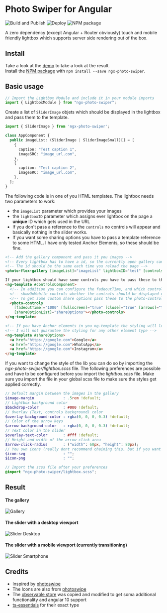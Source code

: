 # Photo Swiper for Angular

![Build and Publish](https://github.com/HuiiBuh/ngx-photo-swiper/workflows/Build%20and%20Publish/badge.svg)
![Deploy](https://github.com/HuiiBuh/ngx-photo-swiper/workflows/Deploy/badge.svg)
![NPM package](https://img.shields.io/npm/v/ngx-photo-swiper.svg?logo=npm&logoColor=fff&label=NPM+package&color=rgb(48,%20197,%2083))

A zero dependency (except Angular + Router obviously) touch and mobile friendly lightbox which supports server side
rendering out of the box.

## Install

Take a look at the [demo](https://huiibuh.github.io/ngx-photo-swiper) to take a look at the result.  
Install the [NPM package](https://www.npmjs.com/package/ngx-photo-swiper) with `npm install --save ngx-photo-swiper`.

## Basic usage

```typescript
// Import the Lightbox Module and include it in your module imports
import { LightboxModule } from "ngx-photo-swiper";
```

Create a list of `SliderImage` objets which should be displayed in the lightbox and pass them to the template.

```typescript
import { SliderImage } from 'ngx-photo-swiper';

class AppComponent {
  public imageList: (SliderImage | SliderImageSmall)[] = [
    {
      caption: "Test caption 1",
      imageSRC: "image_url.com",
    },
    {
      caption: "Test caption 2",
      imageSRC: "image_url.com",
    },
  ];
}
```

The following code is in one of you HTML templates. The lightbox needs two parameters to work:

+ the `imageList` parameter which provides your images
+ the `lightboxID` parameter which assigns ever lightbox on the page a __unique__ ID which gets used in the URL
+ If you don't pass a reference to the `controls` no controls will appear and basically nothing in the slider works.
+ If you want some sharing options you have to pass a template reference to some HTML. I have only tested Anchor
  Elements, so these should be fine.

```html
<!-- Add the gallery component and pass it you images -->
<!-- Every lightbox has to have a id, so the currently open gallery can be saved in the url -->
<!-- The id should be the same each time you reload the page -->
<photo-flex-gallery [imageList]="imageList" lightboxID="test" [controls]="controlsComponent"></photo-flex-gallery>

If your lightbox should have some controls you have to pass these to the photo-gallery-component
<ng-template #controlsComponent>
  <!-- In addition you can configure the fadeoutTime, and which control should be displayed -->
  <!-- showOnMobile controls whether the controls should be displayed on mobile or not -->
  <!-- To get some custom share options pass these to the photo-controls -->
  <photo-controls
    [fadeoutTime]="1000" [fullscreen]="true" [close]="true" [arrows]="true" [showOnMobile]="true"
    [shareOptionList]="shareOptions"></photo-controls>
</ng-template>

<!-- If you have Anchor elements in you ng-template the styling will look nice -->
<!-- I will not guarantee the styling for any other element type -->
<ng-template #shareOptions>
  <a href="https://google.com">Google</a>
  <a href="https://google.com">WhatsApp</a>
  <a href="https://google.com">Instagram</a>
</ng-template>
```

If you want to change the style of the lib you can do so by importing the *ngx-photo-swiper/lightbox.scss* file. The
following preferences are possible and have to be configured before you import the *lightbox.scss* file. Make sure you
import the file in your global scss file to make sure the styles get applied correctly.

```scss
// Default margin between the images in the gallery
$image-margin             : .5rem !default;
// Lightbox background color
$backdrop-color           : #000 !default;
// Overlay (Text, controls background) color
$overlay-background-color : rgba(0, 0, 0, 0.3) !default;
// Color of the arrow keys
$arrow-background-color   : rgba(0, 0, 0, 0.3) !default;
// Text color in the slider
$overlay-text-color       : #fff !default;
// Height and width of the arrow click area
$arrow-click-radius       : ("width": 60px, "height": 80px);
// You own icons (really dont recommend chaining this, but if you want to ...)
$icon-svg                 : "";
$icon-png                 : "";

// Import the scss file after your preferences
@import "ngx-photo-swiper/lightbox.scss";

```

## Result

#### The gallery

![Gallery](https://i.imgur.com/iWmJHAR.jpg)

#### The slider with a desktop viewport

![Slider Desktop](https://i.imgur.com/vEN8BL1.jpg)

#### The slider with a mobile viewport (currently transitioning)

![Slider Smartphone](https://i.imgur.com/yZVPREe.jpg)

## Credits

- Inspired by [photoswipe](https://photoswipe.com)
- The Icons are also from [photoswipe](https://photoswipe.com)
- The [observable store](https://github.com/georgebyte/rxjs-observable-store) was copied and modified to get soma
  additional functionality and angular 10 support
- [ts-essentials](https://github.com/krzkaczor/ts-essentials) for their exact type
